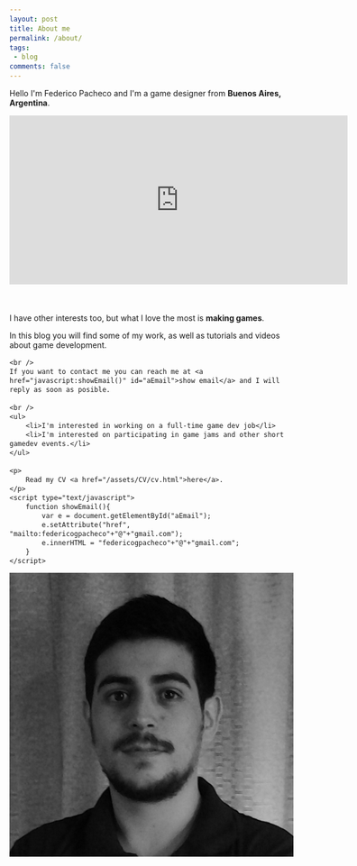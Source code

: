 ```yaml
---
layout: post
title: About me
permalink: /about/
tags:
 - blog
comments: false
---
```

<div class="col-sm-9">
	<p>Hello I'm Federico Pacheco and I'm a game designer from <strong>Buenos Aires, Argentina</strong>.</p>
	<div class="well">
		<iframe src="https://www.google.com/maps/embed?pb=!1m14!1m8!1m3!1d105073.23943577205!2d-58.4333203!3d-34.6158238!3m2!1i1024!2i768!4f13.1!3m3!1m2!1s0x95bcca3b4ef90cbd%3A0xa0b3812e88e88e87!2sBuenos+Aires%2C+CABA!5e0!3m2!1ses!2sar!4v1443239762440" width="600" height="300" frameborder="0" style="border:0" allowfullscreen></iframe>
	</div>
	<br /><br />
	<p>I have other interests too, but what I love the most is <strong>making games</strong>.</p>
	<p>In this blog you will find some of my work, as well as tutorials and videos about game development.</p>
	
	<br />
	If you want to contact me you can reach me at <a href="javascript:showEmail()" id="aEmail">show email</a> and I will reply as soon as posible.
					
	<br />
	<ul>
		<li>I'm interested in working on a full-time game dev job</li>
		<li>I'm interested on participating in game jams and other short gamedev events.</li>
	</ul>

	<p>
		Read my CV <a href="/assets/CV/cv.html">here</a>.
	</p>
	<script type="text/javascript">
		function showEmail(){
			var e = document.getElementById("aEmail");
			e.setAttribute("href", "mailto:federicogpacheco"+"@"+"gmail.com");
			e.innerHTML = "federicogpacheco"+"@"+"gmail.com";
		}
	</script>
	
</div>
<div class="col-sm-3">
	<img src="/assets/site/img/me.png" class="img-responsive img-thumbnail img-rounded">
</div>
